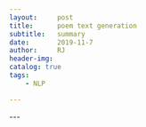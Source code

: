 ```yaml
---
layout:     post
title:      poem text generation
subtitle:   summary
date:       2019-11-7
author:     RJ
header-img: 
catalog: true
tags:
    - NLP

---
```

<p id = "build"></p>
---

